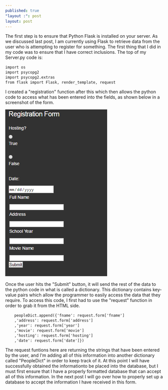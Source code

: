 ```yaml
---
published: true
"layout :": post
layout: post
---
```

The first step is to ensure that Python Flask is installed on your server. As we discussed last post, I am currently using Flask to retrieve data from the user who is attempting to register for something. The first thing that I did in my code was to ensure that I have correct inclusions. The top of my Server.py code is:

	import os
	import psycopg2
	import psycopg2.extras
	from flask import Flask, render_template, request
    
I created a "registration" function after this which then allows the python code to access what has been entered into the fields, as shown below in a screenshot of the form.

![](https://raw.githubusercontent.com/ktracy94/ktracy94.github.io/master/_posts/Capture1.PNG)

Once the user hits the "Submit" button, it will send the rest of the data to the python code in what is called a dictionary. This dictionary contains key-value pairs which allow the programmer to easily access the data that they require. To access this code, I first had to use the "request" function in order to grab it from the HTML side. 

	    peopleDict.append({'fname': request.form['fname']
        ,'address': request.form['address']
        ,'year': request.form['year']
        ,'movie': request.form['movie']
        ,'hosting': request.form['hosting']
        ,'date': request.form['date']})
  
  
The request funtions here are returning the strings that have been entered by the user, and I'm adding all of this information into another dictionary called "PeopleDict" in order to keep track of it. At this point I will have successfully obtained the informationto be placed into the database, but I must first ensure that I have a properly formatted database that can accept all of this information. In the next post I will go over how to properly set up a database to accept the information I have received in this form.